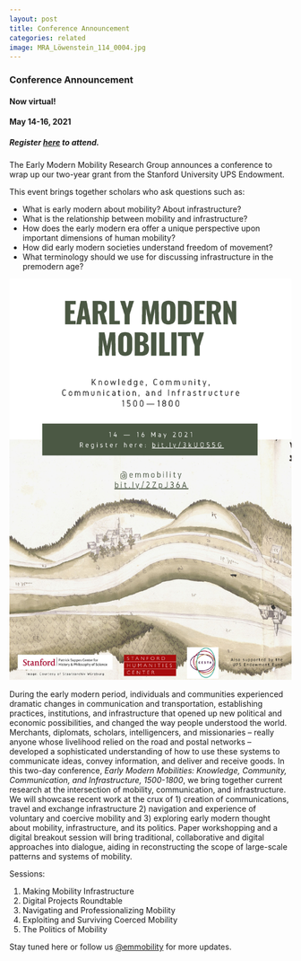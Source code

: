 ```yaml
---
layout: post
title: Conference Announcement
categories: related
image: MRA_Löwenstein_114_0004.jpg
---
```


### Conference Announcement

#### Now virtual!
#### May 14-16, 2021
##### Register [here](https://www.eventbrite.com/e/early-modern-mobility-workshop-tickets-144759911793) to attend.

The Early Modern Mobility Research Group announces a conference to wrap up our two-year grant from the Stanford University UPS Endowment.

This event brings together scholars who ask questions such as:
-  What is early modern about mobility? About infrastructure?
-  What is the relationship between mobility and infrastructure?
-  How does the early modern era offer a unique perspective upon important dimensions of human mobility?
-  How did early modern societies understand freedom of movement?
-  What terminology should we use for discussing infrastructure in the premodern age?

![EMM conference poster](https://github.com/EMmobility/emm_site/blob/gh-pages/assets/img/Early%20Modern%20Mobility%202021%20Poster.jpg?raw=true)

During the early modern period, individuals and communities experienced dramatic changes in communication and transportation, establishing practices, institutions, and infrastructure that opened up new political and economic possibilities, and changed the way people understood the world. Merchants, diplomats, scholars, intelligencers, and missionaries – really anyone whose livelihood relied on the road and postal networks – developed a sophisticated understanding of how to use these systems to communicate ideas, convey information, and deliver and receive goods. In this two-day conference, *Early Modern Mobilities:  Knowledge, Community, Communication, and Infrastructure, 1500-1800*, we bring together current research at the intersection of mobility, communication, and infrastructure. We will showcase recent work at the crux of 1) creation of communications, travel and exchange infrastructure 2) navigation and experience of voluntary and coercive mobility and 3) exploring early modern thought about mobility, infrastructure, and its politics. Paper workshopping and a digital breakout session will bring traditional, collaborative and digital approaches into dialogue, aiding in reconstructing the scope of large-scale patterns and systems of mobility.

Sessions:
1. Making Mobility Infrastructure
2. Digital Projects Roundtable
3. Navigating and Professionalizing Mobility
4. Exploiting and Surviving Coerced Mobility
5. The Politics of Mobility


Stay tuned here or follow us [@emmobility](https://twitter.com/emmobility) for more updates.
